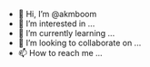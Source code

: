 - 👋 Hi, I’m @akmboom
- 👀 I’m interested in ...
- 🌱 I’m currently learning ...
- 💞️ I’m looking to collaborate on ...
- 📫 How to reach me ...

<!---
akmboom/akmboom is a ✨ special ✨ repository because its `README.md` (this file) appears on your GitHub profile.
You can click the Preview link to take a look at your changes.
--->
